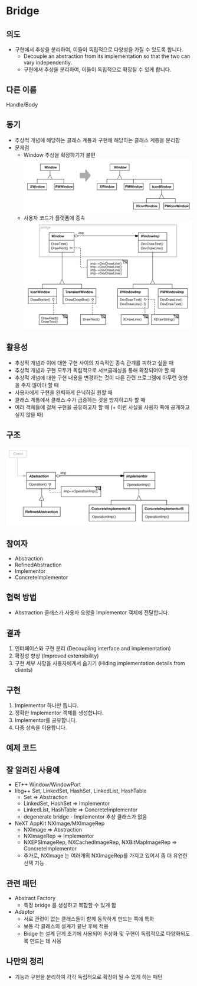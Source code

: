 # Bridge

## 의도
- 구현에서 추상을 분리하여, 이들이 독립적으로 다양성을 가질 수 있도록 합니다.
  - Decouple an abstraction from its implementation so that the two can vary independently.
  - 구현에서 추상을 분리하여, 이들이 독립적으로 확장될 수 있게 합니다.

## 다른 이름
Handle/Body

## 동기
- 추상적 개념에 해당하는 클래스 계통과 구현에 해당하는 클래스 계통을 분리함
- 문제점
  - Window 추상을 확장하기가 불편
    ![](bridge_motivation_1.png)
  - 사용자 코드가 플랫폼에 종속
![](bridge_motivation_2.png)

## 활용성
- 추상적 개념과 이에 대한 구현 사이의 지속적인 종속 관계를 피하고 싶을 때
- 추상적 개념과 구현 모두가 독립적으로 서브클래싱을 통해 확장되어야 할 때
- 추상적 개념에 대한 구현 내용을 변경하는 것이 다른 관련 프로그램에 아무런 영향을 주지 않아야 할 때
- 사용자에게 구현을 완벽하게 은닉하길 원할 때
- 클래스 계통에서 클래스 수가 급증하는 것을 방지하고자 할 때
- 여러 객체들에 걸쳐 구현을 공유하고자 할 때 (+ 이런 사실을 사용자 쪽에 공개하고 싶지 않을 때)

## 구조
![Bridge Structure](bridge_structure.png)

## 참여자
- Abstraction
- RefinedAbstraction
- Implementor
- ConcreteImplementor

## 협력 방법
- Abstraction 클래스가 사용자 요청을 Implementor 객체에 전달합니다.

## 결과
1. 인터페이스와 구현 분리 (Decoupling interface and implementation)
2. 확장성 향상 (Improved extensibility)
3. 구현 세부 사항을 사용자에게서 숨기기 (Hiding implementation details from clients)

## 구현
1. Implementor 하나만 둡니다.
2. 정확한 Implementor 객체를 생성합니다.
3. Implementor를 공유합니다.
4. 다중 상속을 이용합니다.

## 예제 코드

## 잘 알려진 사용예
- ET++ Window/WindowPort
- libg++ Set, LinkedSet, HashSet, LinkedList, HashTable
  - Set => Abstraction
  - LinkedSet, HashSet => Implementor
  - LinkedList, HashTable => ConcreteImplementor
  - degenerate bridge - Implementor 추상 클래스가 없음
- NeXT AppKit NXImage/MXImageRep
  - NXImage => Abstraction
  - NXImageRep => Implementor
  - NXEPSImageRep, NXCachedImageRep, NXBitMapImageRep => ConcreteImplementor
  - 추가로, NXImage 는 여러개의 NXImageRep를 가지고 있어서 좀 더 유연한 선택 가능

## 관련 패턴
- Abstract Factory
  - 특정 bridge 를 생성하고 복합할 수 있게 함
- Adaptor
  - 서로 관련이 없는 클래스들이 함께 동작하게 만드는 쪽에 특화
  - 보통 각 클래스의 설계가 끝난 후에 적용
  - Bidge 는 설계 단계 초기에 사용되어 추상화 및 구현이 독립적으로 다양화되도록 만드는 데 사용

## 나만의 정리
- 기능과 구현을 분리하여 각각 독립적으로 확장이 될 수 있게 하는 패턴
